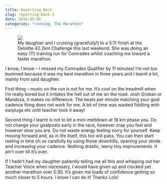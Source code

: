 ```yaml
---
title: Reporting Back
slug: reporting-back-3
date: 2016-05-06
categories: "running, The Marathon"
---
```


<figure>
    <img src="http://res.cloudinary.com/dy6grlu8z/image/upload/v1558841914/opk6lnunnv25skydhrtq.jpg"/>
    <figcaption>My daughter and I cruising (gracefully!) to a 5:11 finish at the Deloitte 42.2km Challenge this last weekend. She was doing an easy (?!) training run for Comrades whilst coaching me toward a faster marathon.</figcaption>
</figure>
<p><span>I know, I know – I missed my Comrades Qualifier by 11 minutes! I’m not too bummed because it was my best marathon in three years and I learnt a lot, mainly from said daughter.</span></p>
<p>First thing – music on the run is not for me. It’s cool on the treadmill when I’m really bored but it irritates the hell out of me on the road. Josh Groban or Mandoza, it makes no difference. The beats per minute matching your goal cadence thing does not work for me. A bit of time was wasted fiddling with earplugs etc until teacher took it away!</p>
<p>Second thing I learnt is not to let a mini-meltdown at 18 km phase you. Do not change your goalposts early in the race, however crap you feel and however slow you are. Do not waste energy feeling sorry for yourself. Keep moving forward and, as in life itself, this too will pass. You can then start reeling in time oh so carefully by using those downhills, opening your stride and increasing your cadence. Nothing drastic, teeny tiny improvements. It ain’t over till it’s over.</p>
<p>If I hadn’t had my daughter patiently telling me all this and whipping out her Teacher Voice when necessary, I would have given up and clocked yet another marathon over 5:30. It’s given me loads of confidence getting so much closer to 5 hours. I know I can do it! Thanks Lols!</p>
